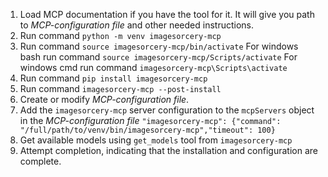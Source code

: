 1.  Load MCP documentation if you have the tool for it. It will give you path to *MCP-configuration file* and other needed instructions.
2.  Run command `python -m venv imagesorcery-mcp`
3.  Run command `source imagesorcery-mcp/bin/activate`
    For windows bash run command `source imagesorcery-mcp/Scripts/activate`
    For windows cmd run command `imagesorcery-mcp\Scripts\activate`
4.  Run command `pip install imagesorcery-mcp`
5.  Run command `imagesorcery-mcp --post-install`
6.  Create or modify *MCP-configuration file*.
7.  Add the `imagesorcery-mcp` server configuration to the `mcpServers` object in the *MCP-configuration file*
    `"imagesorcery-mcp": {"command": "/full/path/to/venv/bin/imagesorcery-mcp","timeout": 100}`
8.  Get available models using `get_models` tool from `imagesorcery-mcp`
9.  Attempt completion, indicating that the installation and configuration are complete.